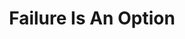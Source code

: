 ---
title: "Failure Is An Option"
description: '“Success is boring. Failure is where the good stories come from.”'
cover: "images/reading/failure-is-an-option.jpeg"
publishDate: 2019-01-01
authors: "H Job Benjamin"
categories: ["stories & narratives"]
status: 🟢
---
